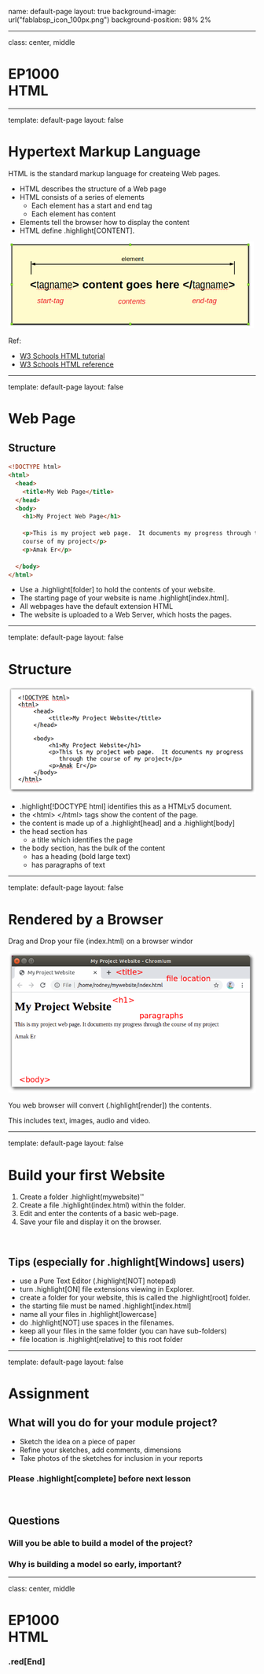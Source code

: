 
name: default-page
layout: true
background-image: url("fablabsp_icon_100px.png")
background-position: 98% 2%

---

class: center, middle

# EP1000<br>HTML



---

template: default-page
layout: false

# Hypertext Markup Language

HTML is the standard markup language for createing Web pages.

- HTML describes the structure of a Web page
- HTML consists of a series of elements
  + Each element has a start and end tag
  + Each element has content
- Elements tell the browser how to display the content
- HTML define .highlight[CONTENT].

<img src="element_structure.png" style="width:500px" />


Ref:
- [W3 Schools HTML tutorial](https://www.w3schools.com/html/html_intro.asp)
- [W3 Schools HTML reference](https://www.w3schools.com/tags/default.asp)

---

template: default-page
layout: false

# Web Page

## Structure

```html
<!DOCTYPE html>
<html>
  <head>
    <title>My Web Page</title>
  </head>
  <body>
    <h1>My Project Web Page</h1>
  
    <p>This is my project web page.  It documents my progress through the 
    course of my project</p>
    <p>Amak Er</p>

  </body>
</html>
```
- Use a .highlight[folder] to hold the contents of your website.
- The starting page of your website is name .highlight[index.html].
- All webpages have the default extension HTML
- The website is uploaded to a Web Server, which hosts the pages.

---
template: default-page
layout: false

# Structure

![HTML Structure](html_sample.png)

- .highlight[!DOCTYPE html] identifies this as a HTMLv5 document.
- the &lt;html&gt; &lt;/html&gt; tags show the content of the page.
- the content is made up of a .highlight[head] and a .highlight[body]
- the head section has 
    - a title which identifies the page
- the body section, has the bulk of the content
    - has a heading (bold large text)
    - has paragraphs of text

---
template: default-page
layout: false

# Rendered by a Browser

Drag and Drop your file (index.html) on a browser windor

![Rendered Web Page](rendered_page.png)

You web browser will convert (.highlight[render]) the contents.

This includes text, images, audio and video.

---
template: default-page
layout: false

# Build your first Website

1. Create a folder .highlight(mywebsite)''
2. Create a file .highlight(index.html) within the folder.
3. Edit and enter the contents of a basic web-page.
4. Save your file and display it on the browser.

&nbsp;

## Tips (especially for .highlight[Windows] users)

- use a Pure Text Editor (.highlight[NOT] notepad)
- turn .highlight[ON] file extensions viewing in Explorer.
- create a folder for your website, this is called the .highlight[root] folder.
- the starting file must be named .highlight[index.html]
- name all your files in .highlight[lowercase]
- do .highlight[NOT] use spaces in the filenames.
- keep all your files in the same folder (you can have sub-folders)
- file location is .highlight[relative] to this root folder


---
template: default-page
layout: false

# Assignment

## What will you do for your module project?

- Sketch the idea on a piece of paper
- Refine your sketches, add comments, dimensions
- Take photos of the sketches for inclusion in your reports

### Please .highlight[complete] before next lesson

&nbsp;
## Questions

### Will you be able to build a model of the project?

### Why is building a model so early, important?



---
class: center, middle

# EP1000<br>HTML

### .red[End]

